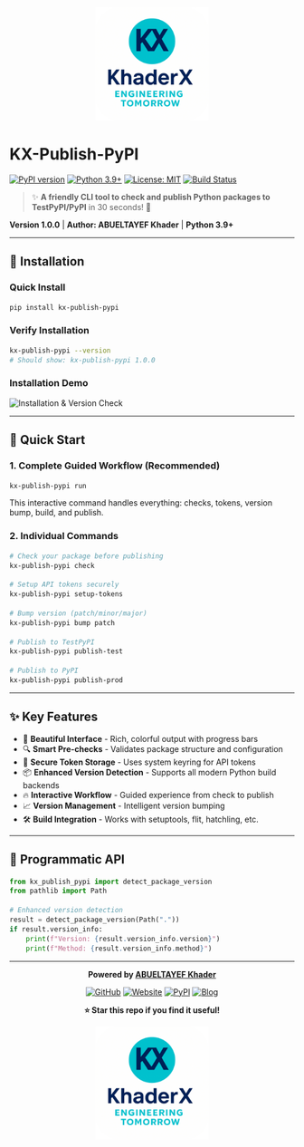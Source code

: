 <div align="center">
  <img src="logo/logo-2-1.png" alt="KX-Publish-PyPI Logo" width="200"/>
</div>

# KX-Publish-PyPI

[![PyPI version](https://badge.fury.io/py/kx_publish_pypi.svg)](https://pypi.org/project/kx_publish_pypi/)
[![Python 3.9+](https://img.shields.io/badge/python-3.9+-blue.svg)](https://www.python.org/downloads/)
[![License: MIT](https://img.shields.io/badge/License-MIT-yellow.svg)](https://opensource.org/licenses/MIT)
[![Build Status](https://img.shields.io/github/actions/workflow/status/Khader-X/kx-publish-pypi/ci.yml)](https://github.com/Khader-X/kx-publish-pypi/actions)

> ✨ **A friendly CLI tool to check and publish Python packages to TestPyPI/PyPI** in 30 seconds! 🚀

**Version 1.0.0** | **Author: ABUELTAYEF Khader** | **Python 3.9+**

---

## 🚀 Installation

### Quick Install
```bash
pip install kx-publish-pypi
```

### Verify Installation
```bash
kx-publish-pypi --version
# Should show: kx-publish-pypi 1.0.0
```

### Installation Demo
![Installation & Version Check](screenshots/kx-publish-pypi_video_installation_version.gif)

---

## 🚀 Quick Start

### 1. Complete Guided Workflow (Recommended)
```bash
kx-publish-pypi run
```
This interactive command handles everything: checks, tokens, version bump, build, and publish.

### 2. Individual Commands
```bash
# Check your package before publishing
kx-publish-pypi check

# Setup API tokens securely
kx-publish-pypi setup-tokens

# Bump version (patch/minor/major)
kx-publish-pypi bump patch

# Publish to TestPyPI
kx-publish-pypi publish-test

# Publish to PyPI
kx-publish-pypi publish-prod
```

---

## ✨ Key Features

- 🎨 **Beautiful Interface** - Rich, colorful output with progress bars
- 🔍 **Smart Pre-checks** - Validates package structure and configuration
- 🔐 **Secure Token Storage** - Uses system keyring for API tokens
- 📦 **Enhanced Version Detection** - Supports all modern Python build backends
- 🔥 **Interactive Workflow** - Guided experience from check to publish
- 📈 **Version Management** - Intelligent version bumping
- 🛠️ **Build Integration** - Works with setuptools, flit, hatchling, etc.

---

## 🚀 Programmatic API

```python
from kx_publish_pypi import detect_package_version
from pathlib import Path

# Enhanced version detection
result = detect_package_version(Path("."))
if result.version_info:
    print(f"Version: {result.version_info.version}")
    print(f"Method: {result.version_info.method}")
```

---

<div align="center">

**Powered by [ABUELTAYEF Khader](https://github.com/Khader-X)**

[![GitHub](https://img.shields.io/badge/GitHub-Khader--X-blue)](https://github.com/Khader-X)
[![Website](https://img.shields.io/badge/Website-KhaderX.com-blue)](https://KhaderX.com/)
[![PyPI](https://img.shields.io/badge/PyPI-KhaderX-orange)](https://pypi.org/user/KhaderX/)
[![Blog](https://img.shields.io/badge/Blog-KhaderX-green)](https://khaderabueltayef.blogspot.com/)

**⭐ Star this repo if you find it useful!**

</div>

<div align="center">
  <img src="logo/logo-2-1.png" alt="KX-Publish-PyPI Logo" width="200"/>
</div>